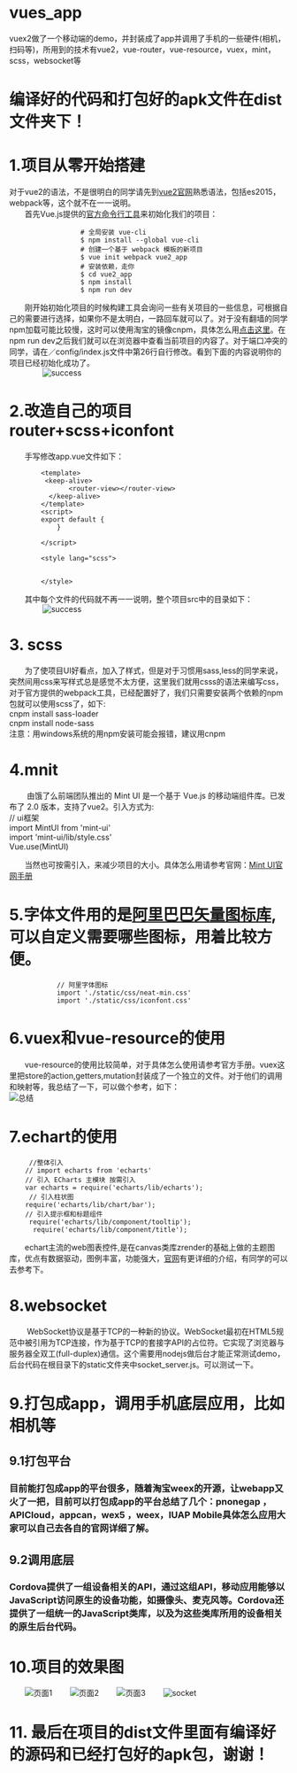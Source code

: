 # vues_app
vuex2做了一个移动端的demo，并封装成了app并调用了手机的一些硬件(相机，扫码等)，所用到的技术有vue2，vue-router，vue-resource，vuex，mint，scss，websocket等


# 编译好的代码和打包好的apk文件在dist文件夹下！


# 1.项目从零开始搭建

  对于vue2的语法，不是很明白的同学请先到[vue2官网](https://cn.vuejs.org/v2/guide/ "vuejs官网")熟悉语法，包括es2015，webpack等，这个就不在一一说明。   
&emsp;&emsp;首先Vue.js提供的[官方命令行工具](https://github.com/vuejs/vue-cli)来初始化我们的项目：    

                      # 全局安装 vue-cli
                      $ npm install --global vue-cli
                      # 创建一个基于 webpack 模板的新项目
                      $ vue init webpack vue2_app
                      # 安装依赖，走你
                      $ cd vue2_app
                      $ npm install
                      $ npm run dev   

  &emsp;&emsp;刚开始初始化项目的时候构建工具会询问一些有关项目的一些信息，可根据自己的需要进行选择，如果你不是太明白，一路回车就可以了。对于没有翻墙的同学npm加载可能比较慢，这时可以使用淘宝的镜像cnpm，具体怎么用[点击这里](https://npm.taobao.org/)。在npm run dev之后我们就可以在浏览器中查看当前项目的内容了。对于端口冲突的同学，请在／config/index.js文件中第26行自行修改。看到下面的内容说明你的项目已经初始化成功了。   
&emsp;&emsp;&emsp;&emsp; ![success](https://github.com/raintao/vue2_app/blob/master/src/assets/11.png?raw=true)
# 2.改造自己的项目 router+scss+iconfont

  &emsp;&emsp;手写修改app.vue文件如下：         


            <template>   
             <keep-alive>   
                   <router-view></router-view>
              </keep-alive>
            </template>
            <script>
  	        export default {
                }

            </script>

            <style lang="scss">


            </style>


&emsp;&emsp;其中每个文件的代码就不再一一说明，整个项目src中的目录如下：   
&emsp;&emsp;&emsp;&emsp; ![success](https://github.com/raintao/vue2_app/blob/master/src/assets/1.png?raw=true)

# 3. scss

  &emsp;&emsp;为了使项目UI好看点，加入了样式，但是对于习惯用sass,less的同学来说，突然间用css来写样式总是感觉不太方便，这里我们就用csss的语法来编写css，对于官方提供的webpack工具，已经配置好了，我们只需要安装两个依赖的npm包就可以使用scss了，如下:    
                cnpm install sass-loader    
                cnpm install node-sass      
                注意：用windows系统的用npm安装可能会报错，建议用cnpm

# 4.mnit            
&emsp;&emsp; 由饿了么前端团队推出的 Mint UI 是一个基于 Vue.js 的移动端组件库。已发布了 2.0 版本，支持了vue2。引入方式为:   
                        // ui框架  
                          import MintUI from 'mint-ui'   
                          import 'mint-ui/lib/style.css'   
                          Vue.use(MintUI)

  &emsp;&emsp;当然也可按需引入，来减少项目的大小。具体怎么用请参考官网：[Mint UI官网手册](http://mint-ui.github.io/docs/#!/zh-cn2)

# 5.字体文件用的是[阿里巴巴矢量图标库](http://www.iconfont.cn/),可以自定义需要哪些图标，用着比较方便。    
                // 阿里字体图标
                import './static/css/neat-min.css'
                import './static/css/iconfont.css'
#  6.vuex和vue-resource的使用
  &emsp;&emsp;vue-resource的使用比较简单，对于具体怎么使用请参考官方手册。vuex这里把store的action,getters,mutation封装成了一个独立的文件。对于他们的调用和映射等，我总结了一下，可以做个参考，如下：   
  ![总结](https://github.com/raintao/vue2_app/blob/master/src/assets/6.png?raw=true)

# 7.echart的使用

         //整体引入  
        // import echarts from 'echarts'  
        // 引入 ECharts 主模块 按需引入        
        var echarts = require('echarts/lib/echarts');   
         // 引入柱状图        
        require('echarts/lib/chart/bar');   
        // 引入提示框和标题组件  
         require('echarts/lib/component/tooltip');   
          require('echarts/lib/component/title');
  &emsp;&emsp;echart主流的web图表控件,是在canvas类库zrender的基础上做的主题图库，优点有数据驱动，图例丰富，功能强大，[官网](http://echarts.baidu.com/index.html)有更详细的介绍，有同学的可以去参考下。

# 8.websocket

  &emsp;&emsp; WebSocket协议是基于TCP的一种新的协议。WebSocket最初在HTML5规范中被引用为TCP连接，作为基于TCP的套接字API的占位符。它实现了浏览器与服务器全双工(full-duplex)通信。这个需要用nodejs做后台才能正常测试demo，后台代码在根目录下的static文件夹中socket_server.js。可以测试一下。  

# 9.打包成app，调用手机底层应用，比如相机等

## 9.1打包平台

### 目前能打包成app的平台很多，随着淘宝weex的开源，让webapp又火了一把，目前可以打包成app的平台总结了几个：pnonegap ，APICloud，appcan，wex5 ，weex，IUAP Mobile具体怎么应用大家可以自己去各自的官网详细了解。

## 9.2调用底层

### Cordova提供了一组设备相关的API，通过这组API，移动应用能够以JavaScript访问原生的设备功能，如摄像头、麦克风等。Cordova还提供了一组统一的JavaScript类库，以及为这些类库所用的设备相关的原生后台代码。

# 10.项目的效果图

&emsp;&emsp;![页面1](https://github.com/raintao/vue2_app/blob/master/src/assets/2.png?raw=true)
&emsp;&emsp;![页面2](https://github.com/raintao/vue2_app/blob/master/src/assets/3.png?raw=true)
&emsp;&emsp;![页面3](https://github.com/raintao/vue2_app/blob/master/src/assets/4.png?raw=true)
&emsp;&emsp;![socket](https://github.com/raintao/vue2_app/blob/master/src/assets/5.png?raw=true)

# 11. 最后在项目的dist文件里面有编译好的源码和已经打包好的apk包，谢谢！
